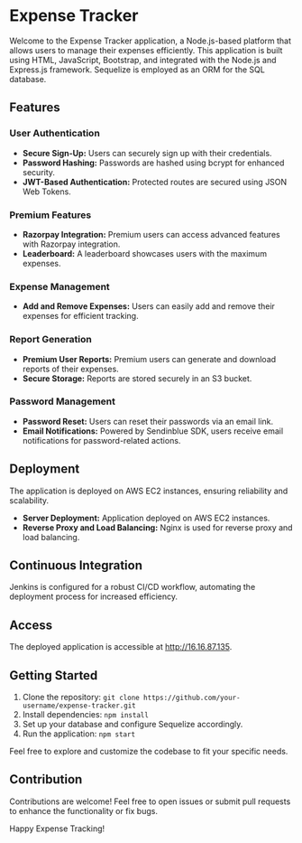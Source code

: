 <!DOCTYPE html>
<html lang="en">
<head>
  <meta charset="UTF-8">
  <meta name="viewport" content="width=device-width, initial-scale=1, shrink-to-fit=no">
</head>
<body>

<h1>Expense Tracker</h1>

<p>Welcome to the Expense Tracker application, a Node.js-based platform that allows users to manage their expenses efficiently. This application is built using HTML, JavaScript, Bootstrap, and integrated with the Node.js and Express.js framework. Sequelize is employed as an ORM for the SQL database.</p>

<h2>Features</h2>

<h3>User Authentication</h3>

<ul>
  <li><strong>Secure Sign-Up:</strong> Users can securely sign up with their credentials.</li>
  <li><strong>Password Hashing:</strong> Passwords are hashed using bcrypt for enhanced security.</li>
  <li><strong>JWT-Based Authentication:</strong> Protected routes are secured using JSON Web Tokens.</li>
</ul>

<h3>Premium Features</h3>

<ul>
  <li><strong>Razorpay Integration:</strong> Premium users can access advanced features with Razorpay integration.</li>
  <li><strong>Leaderboard:</strong> A leaderboard showcases users with the maximum expenses.</li>
</ul>

<h3>Expense Management</h3>

<ul>
  <li><strong>Add and Remove Expenses:</strong> Users can easily add and remove their expenses for efficient tracking.</li>
</ul>

<h3>Report Generation</h3>

<ul>
  <li><strong>Premium User Reports:</strong> Premium users can generate and download reports of their expenses.</li>
  <li><strong>Secure Storage:</strong> Reports are stored securely in an S3 bucket.</li>
</ul>

<h3>Password Management</h3>

<ul>
  <li><strong>Password Reset:</strong> Users can reset their passwords via an email link.</li>
  <li><strong>Email Notifications:</strong> Powered by Sendinblue SDK, users receive email notifications for password-related actions.</li>
</ul>

<h2>Deployment</h2>

<p>The application is deployed on AWS EC2 instances, ensuring reliability and scalability.</p>

<ul>
  <li><strong>Server Deployment:</strong> Application deployed on AWS EC2 instances.</li>
  <li><strong>Reverse Proxy and Load Balancing:</strong> Nginx is used for reverse proxy and load balancing.</li>
</ul>

<h2>Continuous Integration</h2>

<p>Jenkins is configured for a robust CI/CD workflow, automating the deployment process for increased efficiency.</p>

<h2>Access</h2>

<p>The deployed application is accessible at <a href="http://16.16.87.135">http://16.16.87.135</a>.</p>

<h2>Getting Started</h2>

<ol>
  <li>Clone the repository: <code>git clone https://github.com/your-username/expense-tracker.git</code></li>
  <li>Install dependencies: <code>npm install</code></li>
  <li>Set up your database and configure Sequelize accordingly.</li>
  <li>Run the application: <code>npm start</code></li>
</ol>

<p>Feel free to explore and customize the codebase to fit your specific needs.</p>

<h2>Contribution</h2>

<p>Contributions are welcome! Feel free to open issues or submit pull requests to enhance the functionality or fix bugs.</p>

<p>Happy Expense Tracking!</p>

</body>
</html>
